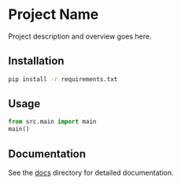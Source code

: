 
# Project Name

Project description and overview goes here.

## Installation
```bash
pip install -r requirements.txt
```

## Usage
```python
from src.main import main
main()
```

## Documentation
See the [docs](docs/) directory for detailed documentation.
